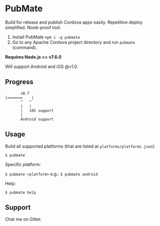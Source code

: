 # PubMate
Build for release and publish Cordova apps easily. Repetitive deploy simplified. Noob-proof tool.

1. Install PubMate `npm i -g pubmate`
2. Go to any Apache Cordova project directory and run `pubmate` (command).

**Requires Node.js >= v7.6.0**

Will support Android and iOS @v1.0.

## Progress

```
       v0.7
|=======    | 
       ^   ^
       |   | 
       |   iOS support
       |
       Android support
```

## Usage

Build all supported platforms (that are listed at `platforms/platforms.json`):

`$ pubmate`

Specific platform:

`$ pubmate <platform>` e.g.: `$ pubmate android`

Help:

`$ pubmate help`

## Support

Chat me on Gitter.
